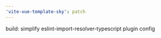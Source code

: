 ```yaml
---
'vite-vue-template-sky': patch
---
```


build: simplify eslint-import-resolver-typescript plugin config
